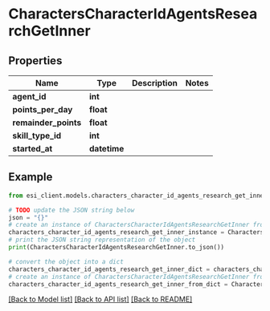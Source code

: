 # CharactersCharacterIdAgentsResearchGetInner


## Properties

Name | Type | Description | Notes
------------ | ------------- | ------------- | -------------
**agent_id** | **int** |  | 
**points_per_day** | **float** |  | 
**remainder_points** | **float** |  | 
**skill_type_id** | **int** |  | 
**started_at** | **datetime** |  | 

## Example

```python
from esi_client.models.characters_character_id_agents_research_get_inner import CharactersCharacterIdAgentsResearchGetInner

# TODO update the JSON string below
json = "{}"
# create an instance of CharactersCharacterIdAgentsResearchGetInner from a JSON string
characters_character_id_agents_research_get_inner_instance = CharactersCharacterIdAgentsResearchGetInner.from_json(json)
# print the JSON string representation of the object
print(CharactersCharacterIdAgentsResearchGetInner.to_json())

# convert the object into a dict
characters_character_id_agents_research_get_inner_dict = characters_character_id_agents_research_get_inner_instance.to_dict()
# create an instance of CharactersCharacterIdAgentsResearchGetInner from a dict
characters_character_id_agents_research_get_inner_from_dict = CharactersCharacterIdAgentsResearchGetInner.from_dict(characters_character_id_agents_research_get_inner_dict)
```
[[Back to Model list]](../README.md#documentation-for-models) [[Back to API list]](../README.md#documentation-for-api-endpoints) [[Back to README]](../README.md)


